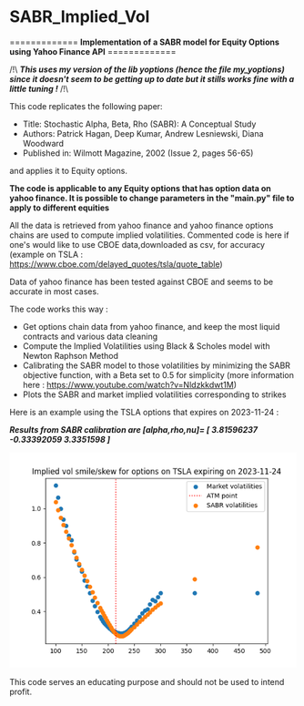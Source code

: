 # SABR_Implied_Vol
============= **Implementation of a SABR model for Equity Options using Yahoo Finance API** =============

/!\ ***This uses my version of the lib yoptions (hence the file my_yoptions) since it doesn't seem to be getting up to date but it stills works fine with a little tuning !*** /!\

This code replicates the following paper: 

- Title: Stochastic Alpha, Beta, Rho (SABR): A Conceptual Study
- Authors: Patrick Hagan, Deep Kumar, Andrew Lesniewski, Diana Woodward
- Published in: Wilmott Magazine, 2002 (Issue 2, pages 56-65)

and applies it to Equity options.

**The code is applicable to any Equity options that has option data on yahoo finance. It is possible to change parameters in the "main.py" file to apply to different equities**

All the data is retrieved from yahoo finance and yahoo finance options chains are used to compute implied volatilities.
Commented code is here if one's would like to use CBOE data,downloaded as csv, for accuracy (example on TSLA : https://www.cboe.com/delayed_quotes/tsla/quote_table)

Data of yahoo finance has been tested against CBOE and seems to be accurate in most cases.

The code works this way : 

- Get options chain data from yahoo finance, and keep the most liquid contracts and various data cleaning
- Compute the Implied Volatilities using Black & Scholes model with Newton Raphson Method 
- Calibrating the SABR model to those volatilities by minimizing the SABR objective function, with a Beta set to 0.5 for simplicity (more information here : https://www.youtube.com/watch?v=Nldzkkdwt1M)
- Plots the SABR and market implied volatilities corresponding to strikes 

Here is an example using the TSLA options that expires on 2023-11-24 :

***Results from SABR calibration are [alpha,rho,nu]= [ 3.81596237 -0.33392059  3.3351598 ]***

![Project Image](https://github.com/hicham712/SABR_Implied_Vol/blob/main/TSLA_impliedvol.png)


This code serves an educating purpose and should not be used to intend profit. 
